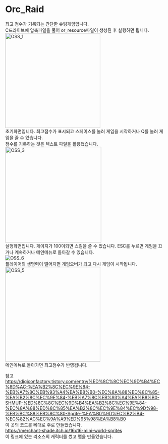# Orc_Raid
최고 점수가 기록되는 간단한 슈팅게임입니다.   
C드라이브에 압축파일을 풀어 or_resource파일이 생성된 후 실행하면 됩니다.  
<img width="301" alt="OSS_1" src="https://user-images.githubusercontent.com/71214574/206875833-aca62d6c-419b-48da-98d7-b5d2431e4674.PNG">  
초기화면입니다. 최고점수가 표시되고 스페이스를 눌러 게임을 시작하거나 Q를 눌러 게임을 끌 수 있습니다.   
점수를 기록하는 것은 텍스트 파일을 활용했습니다.  
<img width="304" alt="OSS_3" src="https://user-images.githubusercontent.com/71214574/206875934-6702233a-abe9-4879-b7fa-d17576f82b9f.PNG">  
실행화면입니다. 게이지가 100이되면 스킬을 쓸 수 있습니다. ESC를 누르면 게임을 끄거나 계속하거나 메인메뉴로 돌아갈 수 있습니다.  
 ![OSS_6](https://user-images.githubusercontent.com/71214574/206876235-2c78055d-8c23-4c1b-95d6-aa650dc681b6.png)  
플레이어의 생명력이 떨어지면 게임오버가 되고 다시 게임이 시작됩니다.  
<img width="301" alt="OSS_5" src="https://user-images.githubusercontent.com/71214574/206876131-96cf47fa-ac45-437a-92e8-645622d170a9.PNG">  
메인메뉴로 돌아가면 최고점수가 반영됩니다.  
  
참고  
https://digiconfactory.tistory.com/entry/%ED%8C%8C%EC%9D%B4%EC%8D%AC-%EA%B2%8C%EC%9E%84-%EB%A7%8C%EB%93%A4%EA%B8%B0-%EC%8A%88%ED%8C%85-%EA%B2%8C%EC%9E%84-%EB%A7%8C%EB%93%A4%EA%B8%B0-SHMUP-%ED%8C%8C%EC%9D%B4%EA%B2%8C%EC%9E%84-%EC%8A%88%ED%8C%85%EA%B2%8C%EC%9E%84%EC%9D%98-%EB%BC%88%EB%8C%80-Sprite-%EA%B0%9D%EC%B2%B4-%EC%82%AC%EC%9A%A9%ED%95%98%EA%B8%B0  
이 곳의 코드를 뼈대로 주로 만들었습니다.  
https://merchant-shade.itch.io/16x16-mini-world-sprites  
이 링크에 있는 리소스의 캐릭터를 썼고 맵을 만들었습니다.  
